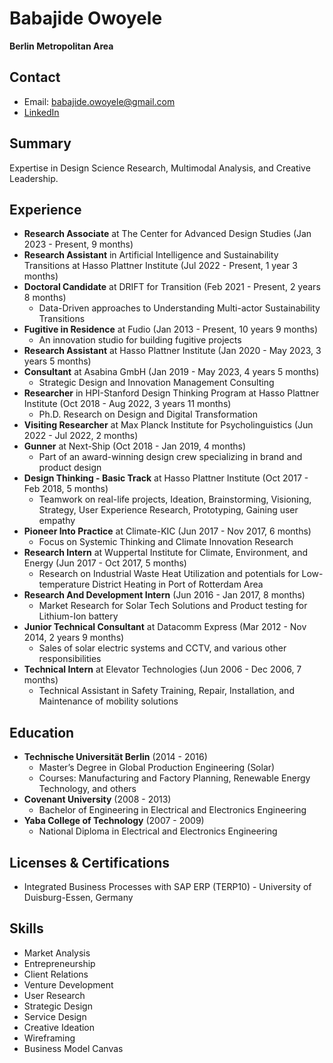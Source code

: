 
# Babajide Owoyele
**Berlin Metropolitan Area**

## Contact
- Email: [babajide.owoyele@gmail.com](mailto:babajide.owoyele@gmail.com)
- [LinkedIn](https://linkedin.com/in/babajide-owoyele-24591b52)

## Summary
Expertise in Design Science Research, Multimodal Analysis, and Creative Leadership.

## Experience
- **Research Associate** at The Center for Advanced Design Studies (Jan 2023 - Present, 9 months)
- **Research Assistant** in Artificial Intelligence and Sustainability Transitions at Hasso Plattner Institute (Jul 2022 - Present, 1 year 3 months)
- **Doctoral Candidate** at DRIFT for Transition (Feb 2021 - Present, 2 years 8 months)
  - Data-Driven approaches to Understanding Multi-actor Sustainability Transitions
- **Fugitive in Residence** at Fudio (Jan 2013 - Present, 10 years 9 months)
  - An innovation studio for building fugitive projects
- **Research Assistant** at Hasso Plattner Institute (Jan 2020 - May 2023, 3 years 5 months)
- **Consultant** at Asabina GmbH (Jan 2019 - May 2023, 4 years 5 months)
  - Strategic Design and Innovation Management Consulting
- **Researcher** in HPI-Stanford Design Thinking Program at Hasso Plattner Institute (Oct 2018 - Aug 2022, 3 years 11 months)
  - Ph.D. Research on Design and Digital Transformation
- **Visiting Researcher** at Max Planck Institute for Psycholinguistics (Jun 2022 - Jul 2022, 2 months)
- **Gunner** at Next-Ship (Oct 2018 - Jan 2019, 4 months)
  - Part of an award-winning design crew specializing in brand and product design
- **Design Thinking - Basic Track** at Hasso Plattner Institute (Oct 2017 - Feb 2018, 5 months)
  - Teamwork on real-life projects, Ideation, Brainstorming, Visioning, Strategy, User Experience Research, Prototyping, Gaining user empathy
- **Pioneer Into Practice** at Climate-KIC (Jun 2017 - Nov 2017, 6 months)
  - Focus on Systemic Thinking and Climate Innovation Research
- **Research Intern** at Wuppertal Institute for Climate, Environment, and Energy (Jun 2017 - Oct 2017, 5 months)
  - Research on Industrial Waste Heat Utilization and potentials for Low-temperature District Heating in Port of Rotterdam Area
- **Research And Development Intern** (Jun 2016 - Jan 2017, 8 months)
  - Market Research for Solar Tech Solutions and Product testing for Lithium-Ion battery
- **Junior Technical Consultant** at Datacomm Express (Mar 2012 - Nov 2014, 2 years 9 months)
  - Sales of solar electric systems and CCTV, and various other responsibilities
- **Technical Intern** at Elevator Technologies (Jun 2006 - Dec 2006, 7 months)
  - Technical Assistant in Safety Training, Repair, Installation, and Maintenance of mobility solutions

## Education
- **Technische Universität Berlin** (2014 - 2016)
  - Master’s Degree in Global Production Engineering (Solar)
  - Courses: Manufacturing and Factory Planning, Renewable Energy Technology, and others
- **Covenant University** (2008 - 2013)
  - Bachelor of Engineering in Electrical and Electronics Engineering
- **Yaba College of Technology** (2007 - 2009)
  - National Diploma in Electrical and Electronics Engineering

## Licenses & Certifications
- Integrated Business Processes with SAP ERP (TERP10) - University of Duisburg-Essen, Germany

## Skills
- Market Analysis
- Entrepreneurship
- Client Relations
- Venture Development
- User Research
- Strategic Design
- Service Design
- Creative Ideation
- Wireframing
- Business Model Canvas
